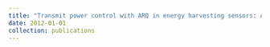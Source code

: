 ```yaml
---
title: "Transmit power control with ARQ in energy harvesting sensors: A decision-theoretic approach"
date: 2012-01-01
collection: publications
---
```

